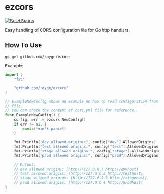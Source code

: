 # ezcors

[![Build Status](https://travis-ci.org/royge/ezcors.svg?branch=master)](https://travis-ci.org/royge/ezcors)

Easy handling of CORS configuration file for Go http handlers.

## How To Use

```
go get github.com/royge/ezcors
```

Example:

```go
import (
	"fmt"

	"github.com/royge/ezcors"
)

// ExampleNewConfig shows an example on how to read configuration from a yaml
// file.
// You can check the content of cors.yml file for reference.
func ExampleNewConfig() {
	config, err := ezcors.NewConfig()
	if err != nil {
		panic("don't panic")
	}

	fmt.Println("dev allowed origins:", config["dev"].AllowedOrigins)
	fmt.Println("test allowed origins:", config["test"].AllowedOrigins)
	fmt.Println("stage allowed origins:", config["stage"].AllowedOrigins)
	fmt.Println("prod allowed origins:", config["prod"].AllowedOrigins)

	// Output:
	// dev allowed origins: [http://127.0.0.1 http://devhost]
	// test allowed origins: [http://127.0.0.2 http://testhost]
	// stage allowed origins: [http://127.0.0.3 http://stagehost]
	// prod allowed origins: [http://127.0.0.4 http://prodhost]
}
```
